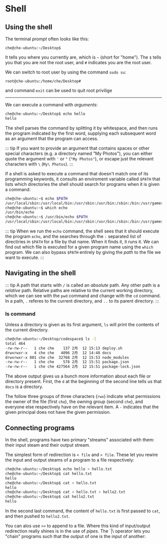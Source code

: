 # Shell

## Using the shell
The terminal *prompt*  often looks like this:

`che@che-ubuntu:~/Desktop$ `

It tells you where you currently are, which is `~` (short for "home"). The `$` tells you that you are not the root user, and `#` indicates you are the root user.

We can switch to root user by using the command `sudo su`:

`root@che-ubuntu:/home/che/Desktop#`

and command `exit` can be used to quit root privilige

---

We can execute a command with *arguments*:

``` bash
che@che-ubuntu:~/Desktop$ echo hello
hello
```
The shell parses the command by splitting it by whitespace, and then runs the program indicated by the first word, supplying each subsequent word as an argument that the program can access.

::: tip
If you want to provide an argument that contains spaces or other special characters (e.g. a directory named "My Photos"), you can either quote the argument with `'` or `"` (`"My Photos"`), or escape just the relevant characters with `\` (`My\ Photos`).
:::

If a shell is asked to execute a command that doesn't match one of its programming keywords, it consults an enviroment variable called `$PATH` that lists which directories the shell should search for programs when it is given a command:

``` bash
che@che-ubuntu:~$ echo $PATH
/usr/local/sbin:/usr/local/bin:/usr/sbin:/usr/bin:/sbin:/bin:/usr/games:/usr/local/games:/snap/bin
che@che-ubuntu:~$ which echo
/usr/bin/echo
che@che-ubuntu:~$ /usr/bin/echo $PATH
/usr/local/sbin:/usr/local/bin:/usr/sbin:/usr/bin:/sbin:/bin:/usr/games:/usr/local/games:/snap/bin
```

::: tip
When we run the `echo` command, the shell sees that it should execute the program `echo`, and the searches through the `:` separated list of directiries in `$PATH` for a file by that name. When it finds it, it runs it. We can find out which file is executed for a given program name using the `which` program. We can also bypass `$PATH` entirely by giving the *path* to the file we want to execute.
:::

## Navigating in the shell
::: tip
A path that starts with `/` is called an *absolute* path. Any other path is a *relative* path. Relative paths are relative to the current working directory, which we can see with the `pwd` command and change with the `cd` command. In a path, `.` referes to the current directory, and `..` to its parent directory.
:::

### ls command
Unless a directory is given as its first argument, `ls` will print the contents of the current directory.

``` bash
che@che-ubuntu:~/Desktop/codespace$ ls -l
total 464
-rw-rw-r--   1 che che    137 2月  12 15:13 deploy.sh
drwxrwxr-x   4 che che   4096 2月  12 14:48 docs
drwxrwxr-x 801 che che  32768 2月  12 15:53 node_modules
-rw-rw-r--   1 che che    578 2月  12 15:51 package.json
-rw-rw-r--   1 che che 427564 2月  12 15:51 package-lock.json
```
The above output gives us a bunch more information about each file or directory present. First, the `d` at the beginning of the second line tells us that `docs` is a directory. 

The follow three groups of three characters (`rwx`) indicate what permissions the owner of the file (first `che`), the owning group (second `che`), and everyone else respectively have on the relevant item. A `-` indicates that the given principal does not have the given permission. 

## Connecting programs
In the shell, programs have two primary "streams" associated with them: their input steam and their output stream.

The simplest form of redirection is `< file` and `> file`. These let you rewire the input and output steams of a program to a file respectively:

``` bash
che@che-ubuntu:~/Desktop$ echo hello > hello.txt
che@che-ubuntu:~/Desktop$ cat hello.txt 
hello
che@che-ubuntu:~/Desktop$ cat < hello.txt 
hello
che@che-ubuntu:~/Desktop$ cat < hello.txt > hello2.txt
che@che-ubuntu:~/Desktop$ cat hello2.txt 
hello
```
In the second last command, the content of `hello.txt` is first passed to `cat`, and then pushed to `hello2.txt`.

You can alos use `>>` to append to a file. Where this kind of input/output redirection really shines is in the use of *pipes*. The `|\ operator lets you "chain" programs such that the output of one is the input of another:
